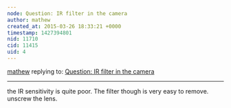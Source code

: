```yaml
---
node: Question: IR filter in the camera
author: mathew
created_at: 2015-03-26 18:33:21 +0000
timestamp: 1427394801
nid: 11710
cid: 11415
uid: 4
---
```




[mathew](../profile/mathew) replying to: [Question: IR filter in the camera](../notes/Ripingill/03-21-2015/question-ir-filter-in-the-camera)

----
the IR sensitivity is quite poor.  The filter though is very easy to remove. unscrew the lens.
